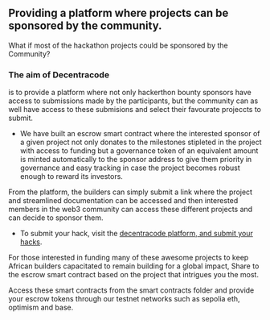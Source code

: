 ## Providing a platform where projects can be sponsored by the community.

What if most of the hackathon projects could be sponsored by the Community? 
### The aim of Decentracode
is to provide a platform where not only hackerthon bounty sponsors have access to submissions made by the participants, 
but the community can as well have access to these submisions and select their favourate projeccts to submit.

- We have built an escrow smart contract where the interested sponsor of a given project not only donates to the milestones stipleted in the project with access to funding but a governance token of an equivalent amount is minted automatically to the sponsor address to give them priority in governance and easy tracking in case the project becomes robust enough to reward its investors.

From the platform, the builders can simply submit a link where the project and streamlined documentation can be accessed and then interested members in the web3 community can access these different projects and can decide to sponsor them.



- To submit your hack, visit the [decentracode platform, and submit your hacks](https://decentracodev0-1-0.vercel.app/).

For those interested in funding many of these awesome projects to keep African builders capacitated to remain building for a global impact, Share to the escrow smart contract based on the project that intrigues you the most.

Access these smart contracts from the smart contracts folder and provide your escrow tokens through our testnet networks such as sepolia eth, optimism and base.

